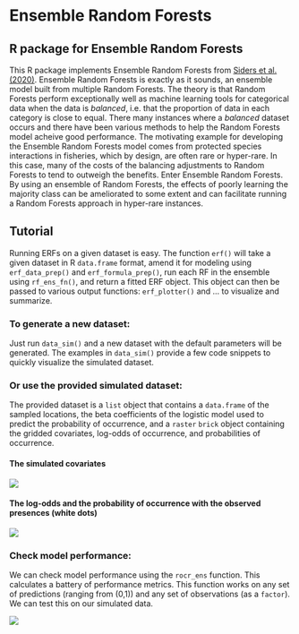 # Ensemble Random Forests
## R package for Ensemble Random Forests

This R package implements Ensemble Random Forests from [Siders et al. (2020)](https://www.int-res.com/abstracts/esr/v43/p183-197/). Ensemble Random Forests is exactly as it sounds, an ensemble model built from multiple Random Forests. The theory is that Random Forests perform exceptionally well as machine learning tools for categorical data when the data is *balanced*, i.e. that the proportion of data in each category is close to equal. There many instances where a *balanced* dataset occurs and there have been various methods to help the Random Forests model acheive good performance. The motivating example for developing the Ensemble Random Forests model comes from protected species interactions in fisheries, which by design, are often rare or hyper-rare. In this case, many of the costs of the balancing adjustments to Random Forests to tend to outweigh the benefits. Enter Ensemble Random Forests. By using an ensemble of Random Forests, the effects of poorly learning the majority class can be ameliorated to some extent and can facilitate running a Random Forests approach in hyper-rare instances. 

## Tutorial

Running ERFs on a given dataset is easy. The function `erf()` will take a given dataset in R `data.frame` format, amend it for modeling using `erf_data_prep()` and `erf_formula_prep()`, run each RF in the ensemble using `rf_ens_fn()`, and return a fitted ERF object. This object can then be passed to various output functions: `erf_plotter()` and ... to visualize and summarize.

### To generate a new dataset:
Just run `data_sim()` and a new dataset with the default parameters will be generated. The examples in `data_sim()` provide a few code snippets to quickly visualize the simulated dataset. 

### Or use the provided simulated dataset:
The provided dataset is a `list` object that contains a `data.frame` of the sampled locations, the beta coefficients of the logistic model used to predict the probability of occurrence, and a `raster` `brick` object containing the gridded covariates, log-odds of occurrence, and probabilities of occurrence. 

#### The simulated covariates

![](reference/figures/simulated_covariates.png)

#### The log-odds and the probability of occurrence with the observed presences (white dots)

![](reference/figures/simulated_real.png)

### Check model performance:
We can check model performance using the `rocr_ens` function. This calculates a battery of performance metrics. This function works on any set of predictions (ranging from (0,1)) and any set of observations (as a `factor`). We can test this on our simulated data. 

![](reference/figures/simulated_roc.png)


